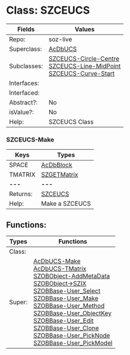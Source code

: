 
# Class:	SZCEUCS

| Fields | Values |
| --------- | --------- |
| Repo: | soz-live |
| Superclass: | [AcDbUCS](AcDbUCS.html) |
| Subclasses: | [SZCEUCS-Circle-Centre](SZCEUCS-Circle-Centre.html) <br> [SZCEUCS-Line-MidPoint](SZCEUCS-Line-MidPoint.html) <br> [SZCEUCS-Curve-Start](SZCEUCS-Curve-Start.html) |
| Interfaces: |  |
| Interfaced: |  |
| Abstract?: | No |
| isValue?: | No |
| Help: | SZCEUCS Class |

### SZCEUCS-Make

| Keys | Types |
| --------- | --------- |
| SPACE | [AcDbBlock](AcDbBlock.html) |
| TMATRIX | [SZGETMatrix](SZGETMatrix.html) |
| **---** | **---** |
| Returns: | [SZCEUCS](SZCEUCS.html) |
| Help: | Make a SZCEUCS |


## Functions:

| Types | Functions |
| --------- | --------- |
| Class: |  |
| Super: | [AcDbUCS-Make](AcDbUCS.html) <br> [AcDbUCS-TMatrix](AcDbUCS.html) <br> [SZOBObject-AddMetaData](SZOBObject.html) <br> [SZOBObject->SZIX](SZOBObject.html) <br> [SZOBBase-User_Select](SZOBBase.html) <br> [SZOBBase-User_Make](SZOBBase.html) <br> [SZOBBase-User_Method](SZOBBase.html) <br> [SZOBBase-User_ObjectKey](SZOBBase.html) <br> [SZOBBase-User_Edit](SZOBBase.html) <br> [SZOBBase-User_Clone](SZOBBase.html) <br> [SZOBBase-User_PickNode](SZOBBase.html) <br> [SZOBBase-User_PickModel](SZOBBase.html) |


